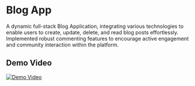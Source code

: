 # Blog App 

A dynamic full-stack Blog Application, integrating various technologies to enable users to create, update, delete, and read blog posts effortlessly. 
Implemented robust commenting features to encourage active engagement and community interaction within the platform.

## Demo Video
[![Demo Video](https://github.com/SaagarRaj/React-BlogApp/assets/63041464/3718defe-a899-4884-992e-f23365ec42ef)](https://youtu.be/4Nw3wKFp2cM)

